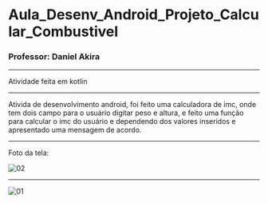 # Aula_Desenv_Android_Projeto_Calcular_Combustivel

### Professor: Daniel Akira

---

Atividade feita em kotlin

-----

Ativida de desenvolvimento android, foi feito uma calculadora de imc, onde tem dois campo para o usuário digitar peso e altura, e feito uma função para calcular o imc do usuário e dependendo dos valores inseridos e apresentado uma mensagem de acordo.

---

Foto da tela:


![02](https://user-images.githubusercontent.com/81994459/184561875-6ab2bf4c-9370-4285-8372-19b3358572c6.png)

-----

![01](https://user-images.githubusercontent.com/81994459/184561884-0f88fee6-eb34-42fb-aa8a-5ac16d1c26b4.PNG)
